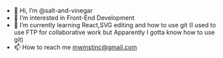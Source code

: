 - 👋 Hi, I’m @salt-and-vinegar
- 👀 I’m interested in Front-End Development
- 🌱 I’m currently learning React,SVG editing and how to use git
    (I used to use FTP for collaborative work but Apparently I gotta know how to use git)
- 📫 How to reach me mwmstinc@gmail.com

<!---
salt-and-vinegar/salt-and-vinegar is a ✨ special ✨ repository because its `README.md` (this file) appears on your GitHub profile.
You can click the Preview link to take a look at your changes.
--->
